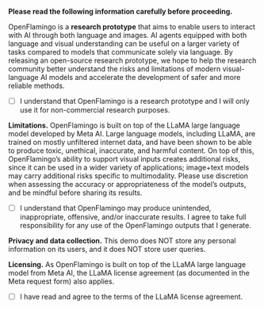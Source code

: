 **Please read the following information carefully before proceeding.**

OpenFlamingo is a **research prototype** that aims to enable users to interact with AI through both language and images. AI agents equipped with both language and visual understanding can be useful on a larger variety of tasks compared to models that communicate solely via language. By releasing an open-source research prototype, we hope to help the research community better understand the risks and limitations of modern visual-language AI models and accelerate the development of safer and more reliable methods.

- [ ] I understand that OpenFlamingo is a research prototype and I will only use it for non-commercial research purposes.

**Limitations.** OpenFlamingo is built on top of the LLaMA large language model developed by Meta AI. Large language models, including LLaMA, are trained on mostly unfiltered internet data, and have been shown to be able to produce toxic, unethical, inaccurate, and harmful content. On top of this, OpenFlamingo’s ability to support visual inputs creates additional risks, since it can be used in a wider variety of applications; image+text models may carry additional risks specific to multimodality. Please use discretion when assessing the accuracy or appropriateness of the model’s outputs, and be mindful before sharing its results.

- [ ] I understand that OpenFlamingo may produce unintended, inappropriate, offensive, and/or inaccurate results. I agree to take full responsibility for any use of the OpenFlamingo outputs that I generate.

**Privacy and data collection.** This demo does NOT store any personal information on its users, and it does NOT store user queries.

**Licensing.** As OpenFlamingo is built on top of the LLaMA large language model from Meta AI, the LLaMA license agreement (as documented in the Meta request form) also applies.

- [ ] I have read and agree to the terms of the LLaMA license agreement.
